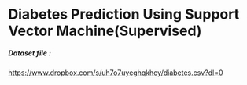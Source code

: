 # Diabetes Prediction Using Support Vector Machine(Supervised)
##### Dataset file : 
https://www.dropbox.com/s/uh7o7uyeghqkhoy/diabetes.csv?dl=0
